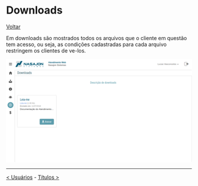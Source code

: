 # Downloads
[Voltar](../../../README.md)

Em downloads são mostrados todos os arquivos que o cliente em questão tem acesso, ou seja, as condições cadastradas para cada arquivo restringem os clientes de ve-los.

![](./img/downloads.png)

------------

[< Usuários](usuarios.md) - [Títulos >](titulos.md)